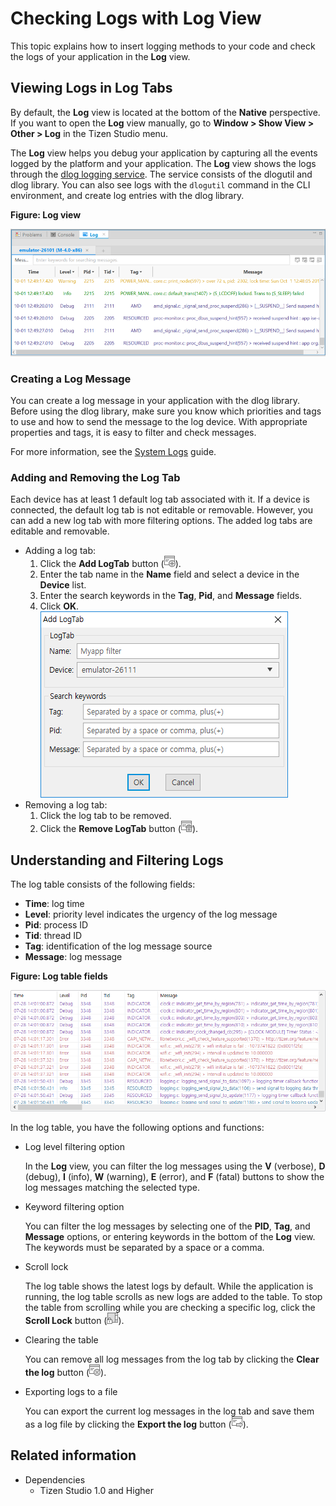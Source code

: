 # Checking Logs with Log View

This topic explains how to insert logging methods to your code and check the logs of your application in the **Log** view.

## Viewing Logs in Log Tabs

By default, the **Log** view is located at the bottom of the **Native** perspective. If you want to open the **Log** view manually, go to **Window > Show View > Other > Log** in the Tizen Studio menu.

The **Log** view helps you debug your application by capturing all the events logged by the platform and your application. The **Log** view shows the logs through the [dlog logging service](../../native/guides/error/system-logs.md). The service consists of the dlogutil and dlog library. You can also see logs with the `dlogutil` command in the CLI environment, and create log entries with the dlog library.

**Figure: Log view**

![Log view](./media/log_view.png)

### Creating a Log Message

You can create a log message in your application with the dlog library. Before using the dlog library, make sure you know which priorities and tags to use and how to send the message to the log device. With appropriate properties and tags, it is easy to filter and check messages.

For more information, see the [System Logs](../../native/guides/error/system-logs.md) guide.

### Adding and Removing the Log Tab

Each device has at least 1 default log tab associated with it. If a device is connected, the default log tab is not editable or removable. However, you can add a new log tab with more filtering options. The added log tabs are editable and removable.

- Adding a log tab:
  1. Click the **Add LogTab** button (![Add LogTab icon](./media/log_view_icon.png)).
  2. Enter the tab name in the **Name** field and select a device in the **Device** list.
  3. Enter the search keywords in the **Tag**, **Pid**, and **Message** fields.
  4. Click **OK**.
     ![Adding a log tab](./media/log_view_add_tab.png)
- Removing a log tab:
  1. Click the log tab to be removed.
  2. Click the **Remove LogTab** button (![Remove LogTab icon](./media/log_view_icon_remove_tab.png)).

## Understanding and Filtering Logs

The log table consists of the following fields:

- **Time**: log time
- **Level**: priority level indicates the urgency of the log message
- **Pid**: process ID
- **Tid**: thread ID
- **Tag**: identification of the log message source
- **Message**: log message

**Figure: Log table fields**

![Log view](./media/log_view_fields.png)

In the log table, you have the following options and functions:

- Log level filtering option

  In the **Log** view, you can filter the log messages using the **V** (verbose), **D** (debug), **I** (info), **W** (warning), **E** (error), and **F** (fatal) buttons to show the log messages matching the selected type.

- Keyword filtering option

  You can filter the log messages by selecting one of the **PID**, **Tag**, and **Message** options, or entering keywords in the bottom of the **Log** view. The keywords must be separated by a space or a comma.

- Scroll lock

  The log table shows the latest logs by default. While the application is running, the log table scrolls as new logs are added to the table. To stop the table from scrolling while you are checking a specific log, click the **Scroll Lock** button (![Scroll lock button](./media/log_view_icon_lock.png)).

- Clearing the table

  You can remove all log messages from the log tab by clicking the **Clear the log** button (![Clear the log button](./media/log_view_icon_clear.png)).

- Exporting logs to a file

  You can export the current log messages in the log tab and save them as a log file by clicking the **Export the log** button (![Export the log button](./media/log_view_icon_export.png)).

## Related information
* Dependencies  
  - Tizen Studio 1.0 and Higher
